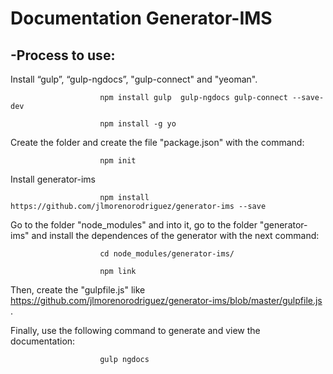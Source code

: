 Documentation Generator-IMS
=====================

-Process to use: 
-----------------

Install “gulp”, “gulp-ngdocs”, "gulp-connect" and "yeoman".

```
					npm install gulp  gulp-ngdocs gulp-connect --save-dev

					npm install -g yo
```


Create the folder and create the file "package.json" with the command:


```
					npm init
```


Install generator-ims 

```
       				npm install https://github.com/jlmorenorodriguez/generator-ims --save     

```

Go to the folder "node_modules" and into it, go to the folder "generator-ims" and install the dependences of the generator with the next command:

```
					cd node_modules/generator-ims/

					npm link
``` 

Then, create the "gulpfile.js" like https://github.com/jlmorenorodriguez/generator-ims/blob/master/gulpfile.js .


Finally, use the following command to generate and view the documentation:

```
					gulp ngdocs
```
